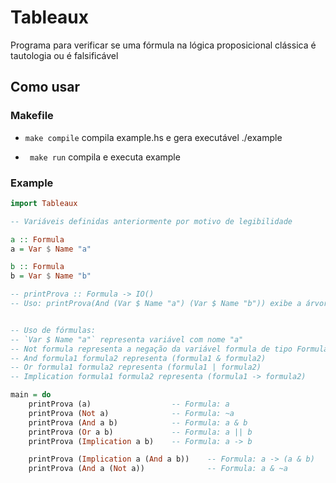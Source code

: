 # Tableaux

Programa para verificar se uma fórmula na lógica proposicional clássica é tautologia ou é falsificável

## Como usar

### Makefile

* `make compile` compila example.hs e gera executável ./example

* ` make run` compila e executa example

### Example

```hs
import Tableaux

-- Variáveis definidas anteriormente por motivo de legibilidade

a :: Formula
a = Var $ Name "a"

b :: Formula
b = Var $ Name "b"

-- printProva :: Formula -> IO()
-- Uso: printProva(And (Var $ Name "a") (Var $ Name "b")) exibe a árvore de prova/refutação de "a & b"


-- Uso de fórmulas: 
-- `Var $ Name "a"` representa variável com nome "a"
-- Not formula representa a negação da variável formula de tipo Formula
-- And formula1 formula2 representa (formula1 & formula2)
-- Or formula1 formula2 representa (formula1 | formula2)
-- Implication formula1 formula2 representa (formula1 -> formula2)

main = do
    printProva (a)                  -- Formula: a
    printProva (Not a)              -- Formula: ~a
    printProva (And a b)            -- Formula: a & b
    printProva (Or a b)             -- Formula: a || b
    printProva (Implication a b)    -- Formula: a -> b

    printProva (Implication a (And a b))    -- Formula: a -> (a & b)
    printProva (And a (Not a))              -- Formula: a & ~a
```

